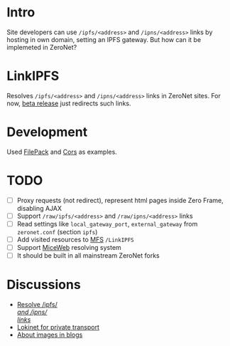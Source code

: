 # Intro
Site developers can use `/ipfs/<address>` and `/ipns/<address>` links by hosting in own domain, setting an IPFS gateway. But how can it be implemeted in ZeroNet?

# LinkIPFS
Resolves `/ipfs/<address>` and `/ipns/<address>` links in ZeroNet sites.
For now, [beta release](https://github.com/defder-su/LinkIPFS/releases/tag/v0.1-redirector) just redirects such links.

# Development
Used [FilePack](https://github.com/HelloZeroNet/ZeroNet/tree/py3/plugins/FilePack) and [Cors](https://github.com/ZeroNetX/ZeroNet-Plugins/tree/master/Cors) as examples.

# TODO
- [ ] Proxy requests (not redirect), represent html pages inside Zero Frame, disabling AJAX
- [ ] Support `/raw/ipfs/<address>` and `/raw/ipns/<address>` links
- [ ] Read settings like `local_gateway_port`, `external_gateway` from `zeronet.conf` (section `ipfs`)
- [ ] Add visited resources to [MFS](https://docs.ipfs.io/concepts/file-systems/#mutable-file-system-mfs) `/LinkIPFS`
- [ ] Support [MiceWeb](https://github.com/Robotizing/MiceWeb/) resolving system
- [ ] It should be built in all mainstream ZeroNet forks

# Discussions
- [Resolve /ipfs/<address> and /ipns/<address> links](https://github.com/ZeroNetX/ZeroNet/issues/134)
- [Lokinet for private transport](https://github.com/ipfs/notes/issues/431)
- [About images in blogs](http://127.0.0.1:43110/1MaQ4W5D6G52TpBfPACU9k9QcB1DxvHZ5v/?Post:35#Comments)
